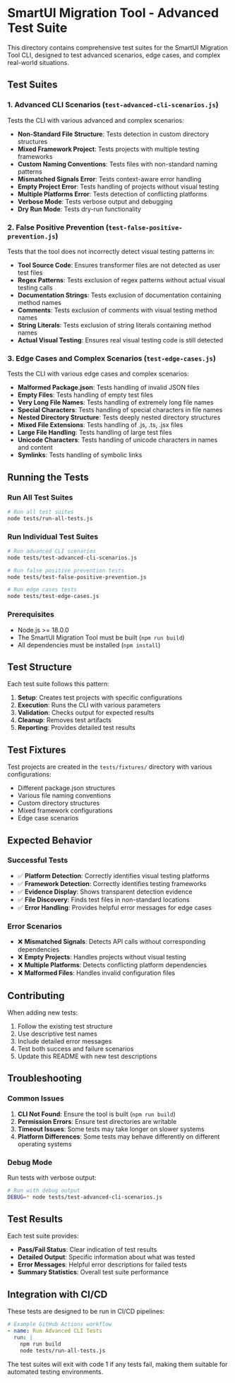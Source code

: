 # SmartUI Migration Tool - Advanced Test Suite

This directory contains comprehensive test suites for the SmartUI Migration Tool CLI, designed to test advanced scenarios, edge cases, and complex real-world situations.

## Test Suites

### 1. Advanced CLI Scenarios (`test-advanced-cli-scenarios.js`)

Tests the CLI with various advanced and complex scenarios:

- **Non-Standard File Structure**: Tests detection in custom directory structures
- **Mixed Framework Project**: Tests projects with multiple testing frameworks
- **Custom Naming Conventions**: Tests files with non-standard naming patterns
- **Mismatched Signals Error**: Tests context-aware error handling
- **Empty Project Error**: Tests handling of projects without visual testing
- **Multiple Platforms Error**: Tests detection of conflicting platforms
- **Verbose Mode**: Tests verbose output and debugging
- **Dry Run Mode**: Tests dry-run functionality

### 2. False Positive Prevention (`test-false-positive-prevention.js`)

Tests that the tool does not incorrectly detect visual testing patterns in:

- **Tool Source Code**: Ensures transformer files are not detected as user test files
- **Regex Patterns**: Tests exclusion of regex patterns without actual visual testing calls
- **Documentation Strings**: Tests exclusion of documentation containing method names
- **Comments**: Tests exclusion of comments with visual testing method names
- **String Literals**: Tests exclusion of string literals containing method names
- **Actual Visual Testing**: Ensures real visual testing code is still detected

### 3. Edge Cases and Complex Scenarios (`test-edge-cases.js`)

Tests the CLI with various edge cases and complex scenarios:

- **Malformed Package.json**: Tests handling of invalid JSON files
- **Empty Files**: Tests handling of empty test files
- **Very Long File Names**: Tests handling of extremely long file names
- **Special Characters**: Tests handling of special characters in file names
- **Nested Directory Structure**: Tests deeply nested directory structures
- **Mixed File Extensions**: Tests handling of .js, .ts, .jsx files
- **Large File Handling**: Tests handling of large test files
- **Unicode Characters**: Tests handling of unicode characters in names and content
- **Symlinks**: Tests handling of symbolic links

## Running the Tests

### Run All Test Suites

```bash
# Run all test suites
node tests/run-all-tests.js
```

### Run Individual Test Suites

```bash
# Run advanced CLI scenarios
node tests/test-advanced-cli-scenarios.js

# Run false positive prevention tests
node tests/test-false-positive-prevention.js

# Run edge cases tests
node tests/test-edge-cases.js
```

### Prerequisites

- Node.js >= 18.0.0
- The SmartUI Migration Tool must be built (`npm run build`)
- All dependencies must be installed (`npm install`)

## Test Structure

Each test suite follows this pattern:

1. **Setup**: Creates test projects with specific configurations
2. **Execution**: Runs the CLI with various parameters
3. **Validation**: Checks output for expected results
4. **Cleanup**: Removes test artifacts
5. **Reporting**: Provides detailed test results

## Test Fixtures

Test projects are created in the `tests/fixtures/` directory with various configurations:

- Different package.json structures
- Various file naming conventions
- Custom directory structures
- Mixed framework configurations
- Edge case scenarios

## Expected Behavior

### Successful Tests

- ✅ **Platform Detection**: Correctly identifies visual testing platforms
- ✅ **Framework Detection**: Correctly identifies testing frameworks
- ✅ **Evidence Display**: Shows transparent detection evidence
- ✅ **File Discovery**: Finds test files in non-standard locations
- ✅ **Error Handling**: Provides helpful error messages for edge cases

### Error Scenarios

- ❌ **Mismatched Signals**: Detects API calls without corresponding dependencies
- ❌ **Empty Projects**: Handles projects without visual testing
- ❌ **Multiple Platforms**: Detects conflicting platform dependencies
- ❌ **Malformed Files**: Handles invalid configuration files

## Contributing

When adding new tests:

1. Follow the existing test structure
2. Use descriptive test names
3. Include detailed error messages
4. Test both success and failure scenarios
5. Update this README with new test descriptions

## Troubleshooting

### Common Issues

1. **CLI Not Found**: Ensure the tool is built (`npm run build`)
2. **Permission Errors**: Ensure test directories are writable
3. **Timeout Issues**: Some tests may take longer on slower systems
4. **Platform Differences**: Some tests may behave differently on different operating systems

### Debug Mode

Run tests with verbose output:

```bash
# Run with debug output
DEBUG=* node tests/test-advanced-cli-scenarios.js
```

## Test Results

Each test suite provides:

- **Pass/Fail Status**: Clear indication of test results
- **Detailed Output**: Specific information about what was tested
- **Error Messages**: Helpful error descriptions for failed tests
- **Summary Statistics**: Overall test suite performance

## Integration with CI/CD

These tests are designed to be run in CI/CD pipelines:

```yaml
# Example GitHub Actions workflow
- name: Run Advanced CLI Tests
  run: |
    npm run build
    node tests/run-all-tests.js
```

The test suites will exit with code 1 if any tests fail, making them suitable for automated testing environments.
